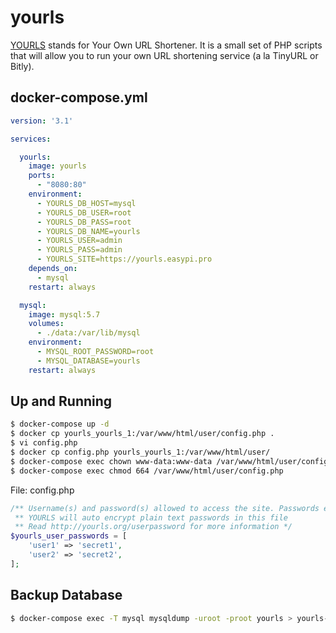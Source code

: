 yourls
======

[YOURLS][1] stands for Your Own URL Shortener. It is a small set of PHP scripts
that will allow you to run your own URL shortening service (a la TinyURL or
Bitly).

## docker-compose.yml

```yaml
version: '3.1'

services:

  yourls:
    image: yourls
    ports:
      - "8080:80"
    environment:
      - YOURLS_DB_HOST=mysql
      - YOURLS_DB_USER=root
      - YOURLS_DB_PASS=root
      - YOURLS_DB_NAME=yourls
      - YOURLS_USER=admin
      - YOURLS_PASS=admin
      - YOURLS_SITE=https://yourls.easypi.pro
    depends_on:
      - mysql
    restart: always

  mysql:
    image: mysql:5.7
    volumes:
      - ./data:/var/lib/mysql
    environment:
      - MYSQL_ROOT_PASSWORD=root
      - MYSQL_DATABASE=yourls
    restart: always
```

## Up and Running

```bash
$ docker-compose up -d
$ docker cp yourls_yourls_1:/var/www/html/user/config.php .
$ vi config.php
$ docker cp config.php yourls_yourls_1:/var/www/html/user/
$ docker-compose exec chown www-data:www-data /var/www/html/user/config.php
$ docker-compose exec chmod 664 /var/www/html/user/config.php
```

File: config.php

```php
/** Username(s) and password(s) allowed to access the site. Passwords either in plain text or as encrypted hashes
 ** YOURLS will auto encrypt plain text passwords in this file
 ** Read http://yourls.org/userpassword for more information */
$yourls_user_passwords = [
    'user1' => 'secret1',
    'user2' => 'secret2',
];
```

## Backup Database

```bash
$ docker-compose exec -T mysql mysqldump -uroot -proot yourls > yourls-$(date +\%F).sql
```

[1]: http://yourls.org/
